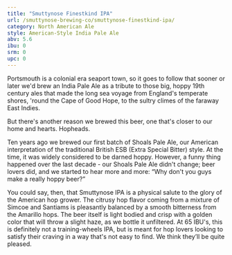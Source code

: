 ```yaml
---
title: "Smuttynose Finestkind IPA"
url: /smuttynose-brewing-co/smuttynose-finestkind-ipa/
category: North American Ale
style: American-Style India Pale Ale
abv: 5.6
ibu: 0
srm: 0
upc: 0
---
```

Portsmouth is a colonial era seaport town, so it goes to follow that sooner or later we'd brew an India Pale Ale as a tribute to those big, hoppy 19th century ales that made the long sea voyage from England's temperate shores, 'round the Cape of Good Hope, to the sultry climes of the faraway East Indies.

But there's another reason we brewed this beer, one that's closer to our home and hearts. Hopheads. 

Ten years ago we brewed our first batch of Shoals Pale Ale, our American interpretation of the traditional British ESB (Extra Special Bitter) style. At the time, it was widely considered to be darned hoppy. However, a funny thing happened over the last decade - our Shoals Pale Ale didn't change; beer lovers did, and we started to hear more and more: “Why don't you guys make a really hoppy beer?”

You could say, then, that Smuttynose IPA is a physical salute to the glory of the American hop grower. The citrusy hop flavor coming from a mixture of Simcoe and Santiams is pleasantly balanced by a smooth bitterness from the Amarillo hops. The beer itself is light bodied and crisp with a golden color that will throw a slight haze, as we bottle it unfiltered. At 65 IBU's, this is definitely not a training-wheels IPA, but is meant for hop lovers looking to satisfy their craving in a way that's not easy to find. We think they’ll be quite pleased.
